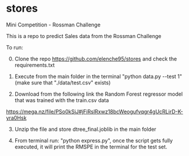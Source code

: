 # stores

Mini Competition - Rossman Challenge

This is a repo to predict Sales data from the Rossman Challenge

To run:

0. Clone the repo https://github.com/elenche95/stores and check the requirements.txt

1. Execute from the main folder in the terminal "python data.py --test 1" (make sure that "./data/test.csv" exists)

2. Download from the following link the Random Forest regressor model that was trained with the train.csv data

https://mega.nz/file/PSo0kSjJ#jFiRslRxwz18bcWeogufvqgr4gUcRLirD-K-yra0Hsk 

3. Unzip the file and store dtree_final.joblib in the main folder

4. From terminal run: "python express.py", once the script gets fully executed, it will print the RMSPE in the terminal for the test set.

